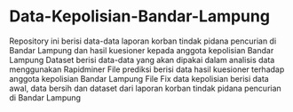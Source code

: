 # Data-Kepolisian-Bandar-Lampung
Repository ini berisi data-data laporan korban tindak pidana pencurian di Bandar Lampung dan hasil kuesioner kepada anggota kepolisian Bandar Lampung
Dataset berisi data-data yang akan dipakai dalam analisis data menggunakan Rapidminer
File prediksi berisi data hasil kuesioner terhadap anggota kepolisian Bandar Lampung
File Fix data kepolisian berisi data awal, data bersih dan dataset dari laporan korban tindak pidana pencurian di Bandar Lampung
